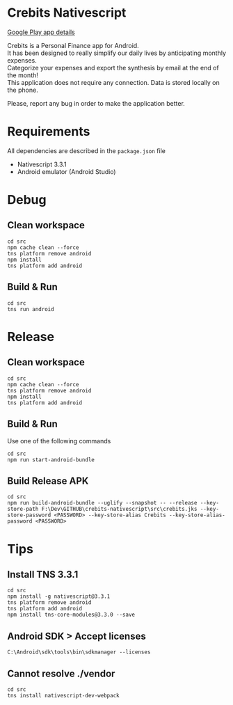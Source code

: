 # Crebits Nativescript

[Google Play app details](https://play.google.com/store/apps/details?id=com.ananapps.crebits&hl=en)

Crebits is a Personal Finance app for Android.\
It has been designed to really simplify our daily lives by anticipating monthly expenses.\
Categorize your expenses and export the synthesis by email at the end of the month!\
This application does not require any connection. Data is stored locally on the phone.

Please, report any bug in order to make the application better.

# Requirements

All dependencies are described in the `package.json` file

- Nativescript 3.3.1
- Android emulator (Android Studio)

# Debug

## Clean workspace

```
cd src
npm cache clean --force
tns platform remove android
npm install
tns platform add android
```

## Build & Run

```
cd src
tns run android
```

# Release

## Clean workspace

```
cd src
npm cache clean --force
tns platform remove android
npm install
tns platform add android
```

## Build & Run

Use one of the following commands

```
cd src
npm run start-android-bundle
```

## Build Release APK

```
cd src
npm run build-android-bundle --uglify --snapshot -- --release --key-store-path F:\Dev\GITHUB\crebits-nativescript\src\crebits.jks --key-store-password <PASSWORD> --key-store-alias Crebits --key-store-alias-password <PASSWORD>
```

# Tips

## Install TNS 3.3.1

```
cd src
npm install -g nativescript@3.3.1
tns platform remove android
tns platform add android
npm install tns-core-modules@3.3.0 --save
```

## Android SDK > Accept licenses

```
C:\Android\sdk\tools\bin\sdkmanager --licenses
```

## Cannot resolve ./vendor

```
cd src
tns install nativescript-dev-webpack
```
